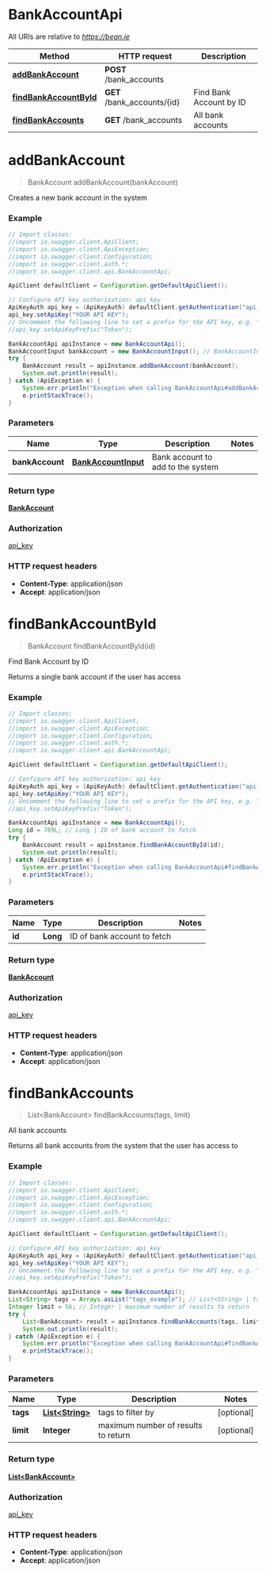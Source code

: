 # BankAccountApi

All URIs are relative to *https://bean.ie*

Method | HTTP request | Description
------------- | ------------- | -------------
[**addBankAccount**](BankAccountApi.md#addBankAccount) | **POST** /bank_accounts | 
[**findBankAccountById**](BankAccountApi.md#findBankAccountById) | **GET** /bank_accounts/{id} | Find Bank Account by ID
[**findBankAccounts**](BankAccountApi.md#findBankAccounts) | **GET** /bank_accounts | All bank accounts


<a name="addBankAccount"></a>
# **addBankAccount**
> BankAccount addBankAccount(bankAccount)



Creates a new bank account in the system

### Example
```java
// Import classes:
//import io.swagger.client.ApiClient;
//import io.swagger.client.ApiException;
//import io.swagger.client.Configuration;
//import io.swagger.client.auth.*;
//import io.swagger.client.api.BankAccountApi;

ApiClient defaultClient = Configuration.getDefaultApiClient();

// Configure API key authorization: api_key
ApiKeyAuth api_key = (ApiKeyAuth) defaultClient.getAuthentication("api_key");
api_key.setApiKey("YOUR API KEY");
// Uncomment the following line to set a prefix for the API key, e.g. "Token" (defaults to null)
//api_key.setApiKeyPrefix("Token");

BankAccountApi apiInstance = new BankAccountApi();
BankAccountInput bankAccount = new BankAccountInput(); // BankAccountInput | Bank account to add to the system
try {
    BankAccount result = apiInstance.addBankAccount(bankAccount);
    System.out.println(result);
} catch (ApiException e) {
    System.err.println("Exception when calling BankAccountApi#addBankAccount");
    e.printStackTrace();
}
```

### Parameters

Name | Type | Description  | Notes
------------- | ------------- | ------------- | -------------
 **bankAccount** | [**BankAccountInput**](BankAccountInput.md)| Bank account to add to the system |

### Return type

[**BankAccount**](BankAccount.md)

### Authorization

[api_key](../README.md#api_key)

### HTTP request headers

 - **Content-Type**: application/json
 - **Accept**: application/json

<a name="findBankAccountById"></a>
# **findBankAccountById**
> BankAccount findBankAccountById(id)

Find Bank Account by ID

Returns a single bank account if the user has access

### Example
```java
// Import classes:
//import io.swagger.client.ApiClient;
//import io.swagger.client.ApiException;
//import io.swagger.client.Configuration;
//import io.swagger.client.auth.*;
//import io.swagger.client.api.BankAccountApi;

ApiClient defaultClient = Configuration.getDefaultApiClient();

// Configure API key authorization: api_key
ApiKeyAuth api_key = (ApiKeyAuth) defaultClient.getAuthentication("api_key");
api_key.setApiKey("YOUR API KEY");
// Uncomment the following line to set a prefix for the API key, e.g. "Token" (defaults to null)
//api_key.setApiKeyPrefix("Token");

BankAccountApi apiInstance = new BankAccountApi();
Long id = 789L; // Long | ID of bank account to fetch
try {
    BankAccount result = apiInstance.findBankAccountById(id);
    System.out.println(result);
} catch (ApiException e) {
    System.err.println("Exception when calling BankAccountApi#findBankAccountById");
    e.printStackTrace();
}
```

### Parameters

Name | Type | Description  | Notes
------------- | ------------- | ------------- | -------------
 **id** | **Long**| ID of bank account to fetch |

### Return type

[**BankAccount**](BankAccount.md)

### Authorization

[api_key](../README.md#api_key)

### HTTP request headers

 - **Content-Type**: application/json
 - **Accept**: application/json

<a name="findBankAccounts"></a>
# **findBankAccounts**
> List&lt;BankAccount&gt; findBankAccounts(tags, limit)

All bank accounts

Returns all bank accounts from the system that the user has access to

### Example
```java
// Import classes:
//import io.swagger.client.ApiClient;
//import io.swagger.client.ApiException;
//import io.swagger.client.Configuration;
//import io.swagger.client.auth.*;
//import io.swagger.client.api.BankAccountApi;

ApiClient defaultClient = Configuration.getDefaultApiClient();

// Configure API key authorization: api_key
ApiKeyAuth api_key = (ApiKeyAuth) defaultClient.getAuthentication("api_key");
api_key.setApiKey("YOUR API KEY");
// Uncomment the following line to set a prefix for the API key, e.g. "Token" (defaults to null)
//api_key.setApiKeyPrefix("Token");

BankAccountApi apiInstance = new BankAccountApi();
List<String> tags = Arrays.asList("tags_example"); // List<String> | tags to filter by
Integer limit = 56; // Integer | maximum number of results to return
try {
    List<BankAccount> result = apiInstance.findBankAccounts(tags, limit);
    System.out.println(result);
} catch (ApiException e) {
    System.err.println("Exception when calling BankAccountApi#findBankAccounts");
    e.printStackTrace();
}
```

### Parameters

Name | Type | Description  | Notes
------------- | ------------- | ------------- | -------------
 **tags** | [**List&lt;String&gt;**](String.md)| tags to filter by | [optional]
 **limit** | **Integer**| maximum number of results to return | [optional]

### Return type

[**List&lt;BankAccount&gt;**](BankAccount.md)

### Authorization

[api_key](../README.md#api_key)

### HTTP request headers

 - **Content-Type**: application/json
 - **Accept**: application/json


